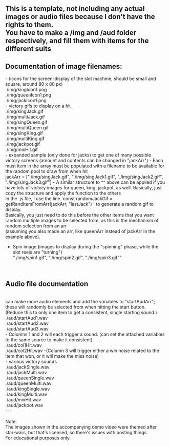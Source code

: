 </br>This is a template, not including any actual images or audio files because I don't have the rights to them. 
</br>You have to make a /img and /aud folder respectively, and fill them with items for the different suits
---
<h2> Documentation of image filenames: </h2>
- (icons for the screen-display of the slot machine, should be small and square, around 80 x 80 px)
</br>./img/kingIcon1.png
</br>./img/queenIcon1.png
</br>./img/jackIcon1.png
</br>
- victory gifs to display on a hit
</br>./img/singJack.gif
</br>./img/multiJack.gif
</br>./img/singQueen.gif
</br>./img/multiQueen.gif
</br>./img/singKing.gif
</br>./img/multiKing.gif
</br>./img/jackpot.gif
</br>./img/mixHit.gif
</br>
- expanded sample (only done for jacks) to get one of many possible victory screens (amount and contents can be changed in "jackArr")
- Each must item in the array must be populated with a filename to be available for the random pool to draw from when hit
</br> jackArr = ["./img/singJack.gif", "./img/singJack1.gif", "./img/singJack2.gif", "./img/singJack3.gif"]
- A similar structure to ^^ above can be applied if you have lots of victory images for queen, king, jackpot, as well. Basically, just copy the structure and apply the function to the others
</br> In the .js file, I use the line `const randomJackGif = getRandItemFromArr(jackArr, "lastJack") ` to generate a random gif to display. 
</br>Basically, you just need to do this before the other items that you want random multiple images to be selected from, as this is the mechanism of random selection from an arr 
</br>(assuming you also made an arr, like queenArr instead of jackArr in the example above).

- Spin image (images to display during the "spinning" phase, while the slot reels are "turning")
</br>"./img/spin1.gif", "./img/spin2.gif", "./img/spin3.gif""
</br>
<h2> Audio file documentation </h2>
</br>can make more audio elements and add the variables to "startAudArr"; these will randomly be selected from when hitting the start button.
</br>(Reduce this to only one item to get a consistent, single starting sound.)
</br>./aud/startAud1.wav
</br>./aud/startAud2.wav
</br>./aud/startAud3.wav
</br>
- Columns 1 and 2 will each trigger a sound. (can set the attached variables to the same source to make it consistent)
</br>./aud/col1Hit.wav
</br>./aud/col2Hit.wav
 -(Column 3 will trigger either a win noise related to the item that won, or it will make the miss noise)
</br>
- various victory sounds 
</br>./aud/jackSingle.wav
</br>./aud/jackMulti.wav
</br>./aud/queenSingle.wav
</br>./aud/queenMulti.wav
</br>./aud/kingSingle.wav
</br>./aud/kingMulti.wav
</br>./aud/mixHit.wav
</br>./aud/jackpot.wav
</br>
---
</br>
</br>Note:
</br>The images shown in the accompanying demo video were themed after star-wars, but that's licensed, so there's issues with posting things.
</br>For educational purposes only.
